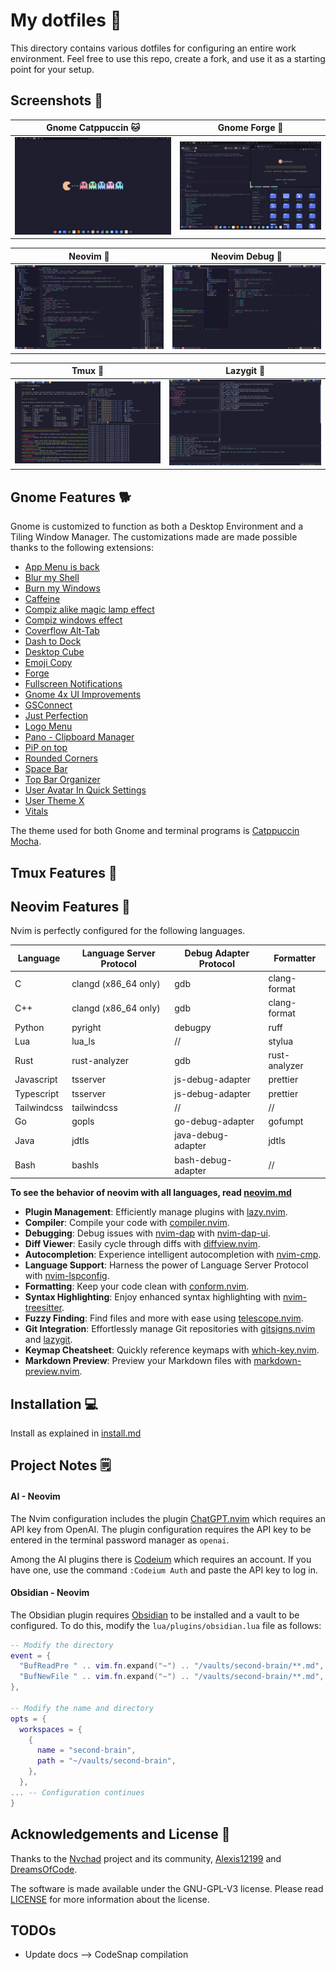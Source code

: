 # My dotfiles 🧭

This directory contains various dotfiles for configuring an entire work environment.
Feel free to use this repo, create a fork, and use it as a starting point for your setup.

## Screenshots 📸

| Gnome Catppuccin 🐱                                                                                                      | Gnome Forge 🦎                                                                                                 |
| ------------------------------------------------------------------------------------------------------------------------ | -------------------------------------------------------------------------------------------------------------- |
| ![Gnome Catppuccin](https://raw.githubusercontent.com/matteocavestri/dotfiles/main/assets/gnome-catppuccin.png?raw=true) | ![Gnome Forge](https://raw.githubusercontent.com/matteocavestri/dotfiles/main/assets/gnome-forge.png?raw=true) |

| Neovim 🌟                                                                                          | Neovim Debug 🐞                                                                                                |
| -------------------------------------------------------------------------------------------------- | -------------------------------------------------------------------------------------------------------------- |
| ![Neovim](https://raw.githubusercontent.com/matteocavestri/dotfiles/main/assets/nvim.png?raw=true) | ![Neovim Debug](https://raw.githubusercontent.com/matteocavestri/dotfiles/main/assets/java-debug.png?raw=true) |

| Tmux 🌟                                                                                          | Lazygit 🐞                                                                                             |
| ------------------------------------------------------------------------------------------------ | ------------------------------------------------------------------------------------------------------ |
| ![Tmux](https://raw.githubusercontent.com/matteocavestri/dotfiles/main/assets/tmux.png?raw=true) | ![Lazygit](https://raw.githubusercontent.com/matteocavestri/dotfiles/main/assets/lazygit.png?raw=true) |

## Gnome Features 🐕

Gnome is customized to function as both a Desktop Environment and a Tiling Window Manager. The customizations made are made possible thanks to the following extensions:

- [App Menu is back](https://github.com/fthx/appmenu-is-back)
- [Blur my Shell](https://github.com/aunetx/blur-my-shell)
- [Burn my Windows](https://github.com/Schneegans/Burn-My-Windows)
- [Caffeine](https://github.com/eonpatapon/gnome-shell-extension-caffeine)
- [Compiz alike magic lamp effect](https://github.com/hermes83/compiz-alike-magic-lamp-effect)
- [Compiz windows effect](https://github.com/hermes83/compiz-windows-effect)
- [Coverflow Alt-Tab](https://github.com/dsheeler/CoverflowAltTab)
- [Dash to Dock](https://micheleg.github.io/dash-to-dock/)
- [Desktop Cube](https://github.com/Schneegans/Desktop-Cube)
- [Emoji Copy](https://github.com/felipeftn/emoji-copy)
- [Forge](https://github.com/forge-ext/forge)
- [Fullscreen Notifications](https://github.com/soal/gnome-shell-extension-fullscreen-notifications)
- [Gnome 4x UI Improvements](https://github.com/axxapy/gnome-ui-tune)
- [GSConnect](https://github.com/GSConnect/gnome-shell-extension-gsconnect/wiki)
- [Just Perfection](https://gitlab.gnome.org/jrahmatzadeh/just-perfection)
- [Logo Menu](https://github.com/Aryan20/Logomenu)
- [Pano - Clipboard Manager](https://github.com/oae/gnome-shell-pano)
- [PiP on top](https://github.com/Rafostar/gnome-shell-extension-pip-on-top)
- [Rounded Corners](https://github.com/lennart-k/gnome-rounded-corners)
- [Space Bar](https://github.com/christopher-l/space-bar)
- [Top Bar Organizer](https://gitlab.gnome.org/julianschacher/top-bar-organizer)
- [User Avatar In Quick Settings](https://github.com/d-go/quick-settings-avatar)
- [User Theme X](https://github.com/tuberry/user-theme-x)
- [Vitals](https://github.com/corecoding/Vitals)

The theme used for both Gnome and terminal programs is [Catppuccin Mocha](https://github.com/catppuccin/catppuccin).

## Tmux Features 🦓

## Neovim Features 🚀

Nvim is perfectly configured for the following languages.

| Language    | Language Server Protocol | Debug Adapter Protocol | Formatter     |
| ----------- | ------------------------ | ---------------------- | ------------- |
| C           | clangd (x86_64 only)     | gdb                    | clang-format  |
| C++         | clangd (x86_64 only)     | gdb                    | clang-format  |
| Python      | pyright                  | debugpy                | ruff          |
| Lua         | lua_ls                   | //                     | stylua        |
| Rust        | rust-analyzer            | gdb                    | rust-analyzer |
| Javascript  | tsserver                 | js-debug-adapter       | prettier      |
| Typescript  | tsserver                 | js-debug-adapter       | prettier      |
| Tailwindcss | tailwindcss              | //                     | //            |
| Go          | gopls                    | go-debug-adapter       | gofumpt       |
| Java        | jdtls                    | java-debug-adapter     | jdtls         |
| Bash        | bashls                   | bash-debug-adapter     | //            |

**To see the behavior of neovim with all languages, read [neovim.md](https://github.com/matteocavestri/dotfiles/blob/main/docs/neovim.md)**

- **Plugin Management**: Efficiently manage plugins with [lazy.nvim](https://github.com/folke/lazy.nvim).
- **Compiler**: Compile your code with [compiler.nvim](https://github.com/Zeioth/compiler.nvim).
- **Debugging**: Debug issues with [nvim-dap](https://github.com/mfussenegger/nvim-dap) with [nvim-dap-ui](https://github.com/rcarriga/nvim-dap-ui).
- **Diff Viewer**: Easily cycle through diffs with [diffview.nvim](https://github.com/sindrets/diffview.nvim).
- **Autocompletion**: Experience intelligent autocompletion with [nvim-cmp](https://github.com/hrsh7th/nvim-cmp).
- **Language Support**: Harness the power of Language Server Protocol with [nvim-lspconfig](https://github.com/neovim/nvim-lspconfig).
- **Formatting**: Keep your code clean with [conform.nvim](https://github.com/stevearc/conform.nvim).
- **Syntax Highlighting**: Enjoy enhanced syntax highlighting with [nvim-treesitter](https://github.com/nvim-treesitter/nvim-treesitter).
- **Fuzzy Finding**: Find files and more with ease using [telescope.nvim](https://github.com/nvim-telescope/telescope.nvim).
- **Git Integration**: Effortlessly manage Git repositories with [gitsigns.nvim](https://github.com/lewis6991/gitsigns.nvim) and [lazygit](https://github.com/jesseduffield/lazygit).
- **Keymap Cheatsheet**: Quickly reference keymaps with [which-key.nvim](https://github.com/folke/which-key.nvim).
- **Markdown Preview**: Preview your Markdown files with [markdown-preview.nvim](https://github.com/iamcco/markdown-preview.nvim).

## Installation 💻

Install as explained in [install.md](https://github.com/matteocavestri/dotfiles/blob/main/docs/install.md)

## Project Notes 🗒️

#### AI - Neovim

The Nvim configuration includes the plugin [ChatGPT.nvim](https://github.com/jackMort/ChatGPT.nvim) which requires an API key from OpenAI. The plugin configuration requires the API key to be entered in the terminal password manager as `openai`.

Among the AI plugins there is [Codeium](https://codeium.com/) which requires an account. If you have one, use the command `:Codeium Auth` and paste the API key to log in.

#### Obsidian - Neovim

The Obsidian plugin requires [Obsidian](https://obsidian.md/) to be installed and a vault to be configured. To do this, modify the `lua/plugins/obsidian.lua` file as follows:

```lua
-- Modify the directory
event = {
  "BufReadPre " .. vim.fn.expand("~") .. "/vaults/second-brain/**.md",
  "BufNewFile " .. vim.fn.expand("~") .. "/vaults/second-brain/**.md",
},

-- Modify the name and directory
opts = {
  workspaces = {
    {
      name = "second-brain",
      path = "~/vaults/second-brain",
    },
  },
... -- Configuration continues
}
```

## Acknowledgements and License 🖖

Thanks to the [Nvchad](https://nvchad.com/) project and its community, [Alexis12199](https://github.com/Alexis12119) and [DreamsOfCode](https://github.com/dreamsofcode-io).

The software is made available under the GNU-GPL-V3 license. Please read [LICENSE](https://github.com/matteocavestri/dotfiles/blob/main/LICENSE) for more information about the license.

## TODOs

- Update docs --> CodeSnap compilation
